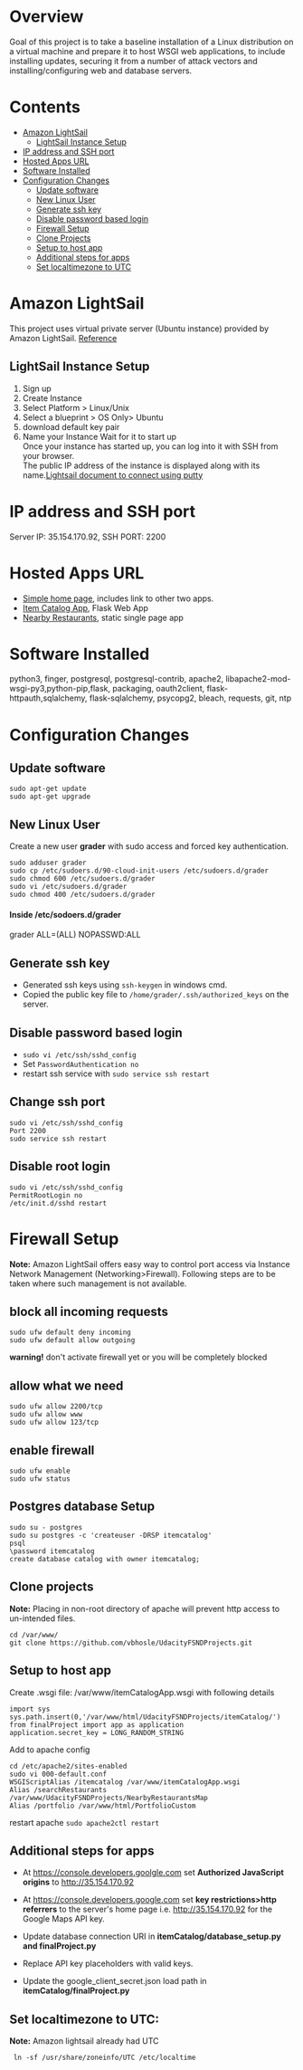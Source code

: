# Overview
Goal of this project is to take a baseline installation of a Linux distribution on a virtual machine and prepare it to host WSGI web applications, to include installing updates, securing it from a number of attack vectors and installing/configuring web and database servers.

# Contents
- [Amazon LightSail](#amazon-lightsail)
  - [LightSail Instance Setup](#lightsail-instance-setup)
- [IP address and SSH port](#ip-address-and-ssh-port)
- [Hosted Apps URL](#hosted-apps-url)
- [Software Installed](#software-installed)
- [Configuration Changes](#configuration-changes)
  - [Update software](#update-software)
  - [New Linux User](#new-linux-user)
  - [Generate ssh key](#generate-ssh-key)
  - [Disable password based login](#disable-password-based-login)
  - [Firewall Setup](#firewall-setup)
  - [Clone Projects](#clone-projects)
  - [Setup to host app](#setup-to-host-app)
  - [Additional steps for apps](#additional-steps-for-apps)
  - [Set localtimezone to UTC](#set-localtimezone-to-utc)


# Amazon LightSail
This project uses virtual private server (Ubuntu instance) provided by Amazon LightSail.
[Reference](https://amazonlightsail.com)

## LightSail Instance Setup
1. Sign up
2. Create Instance
3. Select Platform > Linux/Unix
4. Select a blueprint > OS Only> Ubuntu
5. download default key pair
6. Name your Instance
Wait for it to start up <br>
Once your instance has started up, you can log into it with SSH from your browser.<br>
The public IP address of the instance is displayed along with its name.[Lightsail document to connect using putty](https://lightsail.aws.amazon.com/ls/docs/how-to/article/lightsail-how-to-set-up-putty-to-connect-using-ssh)

# IP address and SSH port
Server IP: 35.154.170.92,
SSH PORT: 2200

# Hosted Apps URL
* [Simple home page](http://35.154.170.92/), includes link to other two apps.
* [Item Catalog App](http://35.154.170.92/itemcatalog), Flask Web App
* [Nearby Restaurants](http://35.154.170.92/searchRestaurants]), static single page app

# Software Installed
python3, finger, postgresql, postgresql-contrib, apache2,
libapache2-mod-wsgi-py3,python-pip,flask, packaging, oauth2client, flask-httpauth,sqlalchemy, flask-sqlalchemy, psycopg2, bleach, requests, git, ntp

# Configuration Changes
## Update software
```
sudo apt-get update
sudo apt-get upgrade
```

## New Linux User
Create a new user **grader** with sudo access and forced key authentication.
```
sudo adduser grader
sudo cp /etc/sudoers.d/90-cloud-init-users /etc/sudoers.d/grader
sudo chmod 600 /etc/sudoers.d/grader
sudo vi /etc/sudoers.d/grader
sudo chmod 400 /etc/sudoers.d/grader
```
#### Inside /etc/sodoers.d/grader
grader ALL=(ALL) NOPASSWD:ALL

## Generate ssh key
* Generated ssh keys using `ssh-keygen` in windows cmd.
* Copied the public key file to `/home/grader/.ssh/authorized_keys` on the server.

## Disable password based login
* `sudo vi /etc/ssh/sshd_config`
* Set `PasswordAuthentication no`
* restart ssh service with `sudo service ssh restart`

## Change ssh port
```
sudo vi /etc/ssh/sshd_config
Port 2200
sudo service ssh restart
```

## Disable root login
```
sudo vi /etc/ssh/sshd_config
PermitRootLogin no
/etc/init.d/sshd restart
```
# Firewall Setup
**Note:** Amazon LightSail offers easy way to control port access via Instance Network Management (Networking>Firewall). Following steps are to be taken where such management is not available.
## block all incoming requests
```
sudo ufw default deny incoming
sudo ufw default allow outgoing
```
**warning!** don't activate firewall yet or you will be completely blocked

## allow what we need
```
sudo ufw allow 2200/tcp
sudo ufw allow www
sudo ufw allow 123/tcp
```

## enable firewall
```
sudo ufw enable
sudo ufw status
```

## Postgres database Setup
```
sudo su - postgres
sudo su postgres -c 'createuser -DRSP itemcatalog'
psql
\password itemcatalog
create database catalog with owner itemcatalog;
```

## Clone projects
**Note:** Placing in non-root directory of apache will prevent http access to un-intended files.
```
cd /var/www/
git clone https://github.com/vbhosle/UdacityFSNDProjects.git
```

## Setup to host app
Create .wsgi file: /var/www/itemCatalogApp.wsgi with following details
```
import sys
sys.path.insert(0,'/var/www/html/UdacityFSNDProjects/itemCatalog/')
from finalProject import app as application
application.secret_key = LONG_RANDOM_STRING
```
Add to apache config
```
cd /etc/apache2/sites-enabled
sudo vi 000-default.conf
WSGIScriptAlias /itemcatalog /var/www/itemCatalogApp.wsgi
Alias /searchRestaurants /var/www/UdacityFSNDProjects/NearbyRestaurantsMap
Alias /portfolio /var/www/html/PortfolioCustom
```
restart apache
`sudo apache2ctl restart`

## Additional steps for apps
* At https://console.developers.goolgle.com set **Authorized JavaScript origins** to http://35.154.170.92
* At https://console.developers.google.com set **key restrictions>http referrers** to the server's home page i.e. http://35.154.170.92 for the Google Maps API key.

* Update database connection URI in **itemCatalog/database_setup.py and finalProject.py**
* Replace API key placeholders with valid keys.
* Update the google_client_secret.json load path in **itemCatalog/finalProject.py**

## Set localtimezone to UTC:
**Note:** Amazon lightsail already had UTC
```
 ln -sf /usr/share/zoneinfo/UTC /etc/localtime
 ```
